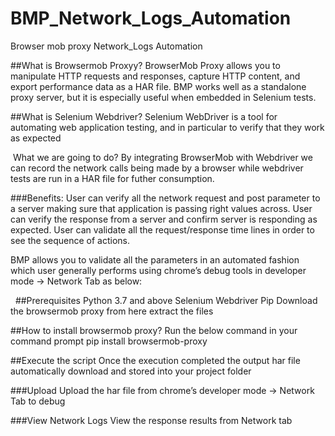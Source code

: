 # BMP_Network_Logs_Automation
Browser mob proxy Network_Logs Automation


##What is Browsermob Proxyy?
BrowserMob Proxy allows you to manipulate HTTP requests and responses, capture HTTP content, and export performance data as a HAR file. BMP works well as a standalone proxy server, but it is especially useful when embedded in Selenium tests.

##What is Selenium Webdriver?
Selenium WebDriver is a tool for automating web application testing, and in particular to verify that they work as expected

 What we are going to do?
By integrating BrowserMob with Webdriver we can record the network calls being made by a browser while webdriver tests are run in a HAR file for futher consumption.

###Benefits:
User can verify all the network request and post parameter to a server making sure that application is passing right values across.
User can verify the response from a server and confirm server is responding as expected.
User can validate all the request/response time lines in order to see the sequence of actions.
 

BMP allows you to validate all the parameters in an automated fashion which user generally performs using chrome’s debug tools in developer mode -> Network Tab as below:

 
##Prerequisites
Python 3.7 and above
Selenium Webdriver
Pip
Download the browsermob proxy from here extract the files

##How to install browsermob proxy?
Run the below command in your command prompt
pip install browsermob-proxy

##Execute the script
Once the execution completed the output har file automatically download and stored into your project folder

###Upload
Upload the har file from chrome’s developer mode -> Network Tab to debug

###View Network Logs
View the response results from Network tab


